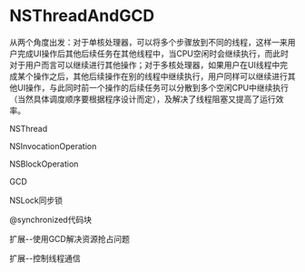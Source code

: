 # NSThreadAndGCD

从两个角度出发：对于单核处理器，可以将多个步骤放到不同的线程，这样一来用户完成UI操作后其他后续任务在其他线程中，当CPU空闲时会继续执行，而此时对于用户而言可以继续进行其他操作；对于多核处理器，如果用户在UI线程中完成某个操作之后，其他后续操作在别的线程中继续执行，用户同样可以继续进行其他UI操作，与此同时前一个操作的后续任务可以分散到多个空闲CPU中继续执行（当然具体调度顺序要根据程序设计而定），及解决了线程阻塞又提高了运行效率。

NSThread

NSInvocationOperation

NSBlockOperation

GCD

NSLock同步锁

@synchronized代码块

扩展--使用GCD解决资源抢占问题

扩展--控制线程通信
